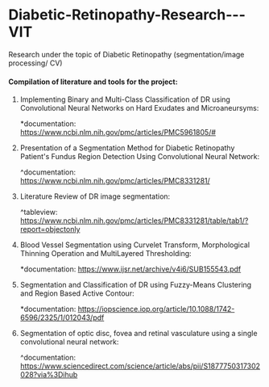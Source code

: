 # Diabetic-Retinopathy-Research---VIT
Research under the topic of Diabetic Retinopathy (segmentation/image processing/ CV)
#### Compilation of literature and tools for the project:

1. Implementing Binary and Multi-Class Classification of DR using Convolutional Neural Networks on Hard Exudates and Microaneursyms:                                  
   
   *documentation: https://www.ncbi.nlm.nih.gov/pmc/articles/PMC5961805/# 

2. Presentation of a Segmentation Method for Diabetic Retinopathy Patient's Fundus Region Detection Using Convolutional Neural Network:

   ^documentation: https://www.ncbi.nlm.nih.gov/pmc/articles/PMC8331281/

3. Literature Review of DR image segmentation:

   ^tableview: https://www.ncbi.nlm.nih.gov/pmc/articles/PMC8331281/table/tab1/?report=objectonly
   
4.  Blood Vessel Segmentation using Curvelet Transform, Morphological Thinning Operation and MultiLayered Thresholding:

    *documentation: https://www.ijsr.net/archive/v4i6/SUB155543.pdf

5.  Segmentation and Classification of DR using Fuzzy-Means Clustering and Region Based Active Contour:
     
    *documentation: https://iopscience.iop.org/article/10.1088/1742-6596/2325/1/012043/pdf
    
6.  Segmentation of optic disc, fovea and retinal vasculature using a single convolutional neural network:

    ^documentation: https://www.sciencedirect.com/science/article/abs/pii/S1877750317302028?via%3Dihub
